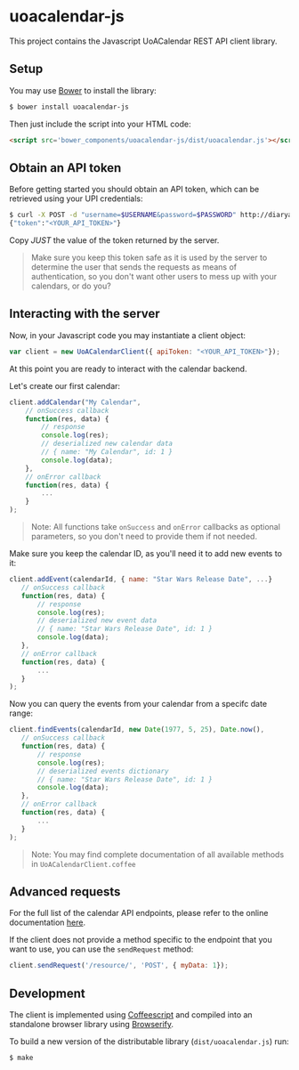 # uoacalendar-js

This project contains the Javascript UoACalendar REST API client library.

## Setup

You may use [Bower](http://bower.io/) to install the library:

```bash
$ bower install uoacalendar-js
```

Then just include the script into your HTML code:

```html
<script src='bower_components/uoacalendar-js/dist/uoacalendar.js'></script>
```

## Obtain an API token

Before getting started you should obtain an API token, which can be retrieved using your UPI credentials:

```bash
$ curl -X POST -d "username=$USERNAME&password=$PASSWORD" http://diaryapi.auckland.ac.nz:8000/api-token-auth
{"token":"<YOUR_API_TOKEN>"}
```

Copy *JUST* the value of the token returned by the server. 

> Make sure you keep this token safe as it is used by the server to determine the user that sends the requests as means of authentication, so you don't want other users to mess up with your calendars, or do you?

## Interacting with the server

Now, in your Javascript code you may instantiate a client object:

```Javascript
var client = new UoACalendarClient({ apiToken: "<YOUR_API_TOKEN>"});
```

At this point you are ready to interact with the calendar backend.

Let's create our first calendar:

```Javascript
client.addCalendar("My Calendar", 
	// onSuccess callback
    function(res, data) {
    	// response
        console.log(res);
        // deserialized new calendar data
        // { name: "My Calendar", id: 1 }
        console.log(data);
    },
    // onError callback
    function(res, data) {
        ...
    }
);
```

> Note: All functions take `onSuccess` and `onError` callbacks as optional parameters, so you don't need to provide them if not needed.

Make sure you keep the calendar ID, as you'll need it to add new events to it:

 ```Javascript
client.addEvent(calendarId, { name: "Star Wars Release Date", ...} 
	// onSuccess callback
    function(res, data) {
    	// response
        console.log(res);
        // deserialized new event data
        // { name: "Star Wars Release Date", id: 1 }
        console.log(data);
    },
    // onError callback
    function(res, data) {
        ...
    }
);
```

Now you can query the events from your calendar from a specifc date range:

 ```Javascript
client.findEvents(calendarId, new Date(1977, 5, 25), Date.now(),
	// onSuccess callback
    function(res, data) {
    	// response
        console.log(res);
        // deserialized events dictionary
        // { name: "Star Wars Release Date", id: 1 }
        console.log(data);
    },
    // onError callback
    function(res, data) {
        ...
    }
);
```

> Note: You may find complete documentation of all available methods in `UoACalendarClient.coffee`

## Advanced requests

For the full list of the calendar API endpoints, please refer to the online documentation [here](http://diaryapi.auckland.ac.nz/docs).

If the client does not provide a method specific to the endpoint that you want to use, you can use the `sendRequest` method:

```Javascript
client.sendRequest('/resource/', 'POST', { myData: 1});
```

## Development

The client is implemented using [Coffeescript](http://coffeescript.org/) and compiled into an standalone browser library using [Browserify](http://browserify.org/).

To build a new version of the distributable library (`dist/uoacalendar.js`) run:

```bash
$ make
```


